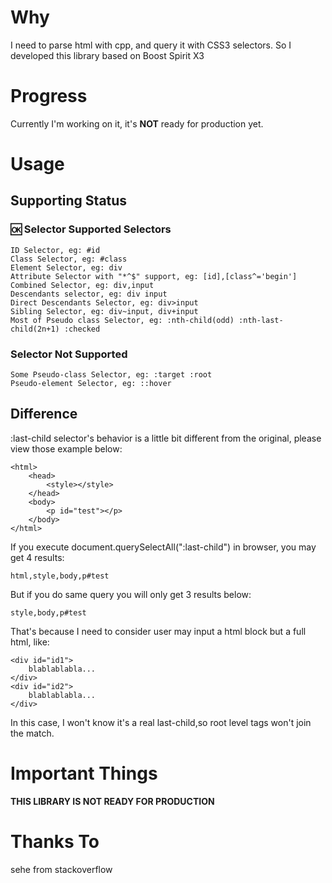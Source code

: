# Why

I need to parse html with cpp, and query it with CSS3 selectors. So I developed this library based on Boost Spirit X3

# Progress

Currently I'm working on it, it's **NOT** ready for production yet.

# Usage

## Supporting Status

### 🆗 Selector Supported Selectors
    
    ID Selector, eg: #id
    Class Selector, eg: #class
    Element Selector, eg: div
    Attribute Selector with "*^$" support, eg: [id],[class^='begin']
    Combined Selector, eg: div,input
    Descendants selector, eg: div input
    Direct Descendants Selector, eg: div>input
    Sibling Selector, eg: div~input, div+input
    Most of Pseudo class Selector, eg: :nth-child(odd) :nth-last-child(2n+1) :checked

### Selector Not Supported 

    Some Pseudo-class Selector, eg: :target :root
    Pseudo-element Selector, eg: ::hover

## Difference
:last-child selector's behavior is a little bit different from the original, please view those example below:

    <html>
        <head>
            <style></style>
        </head>
        <body>
            <p id="test"></p>
        </body>
    </html>
If you execute document.querySelectAll(":last-child") in browser, you may get 4 results:

    html,style,body,p#test

But if you do same query you will only get 3 results below:

    style,body,p#test
That's because I need to consider user may input a html block but a full html, like:

    <div id="id1">
        blablablabla...
    </div>
    <div id="id2">
        blablablabla...
    </div>

In this case, I won't know it's a real last-child,so root level tags won't join the match.

# Important Things

**THIS LIBRARY IS NOT READY FOR PRODUCTION**

# Thanks To
  sehe from stackoverflow
